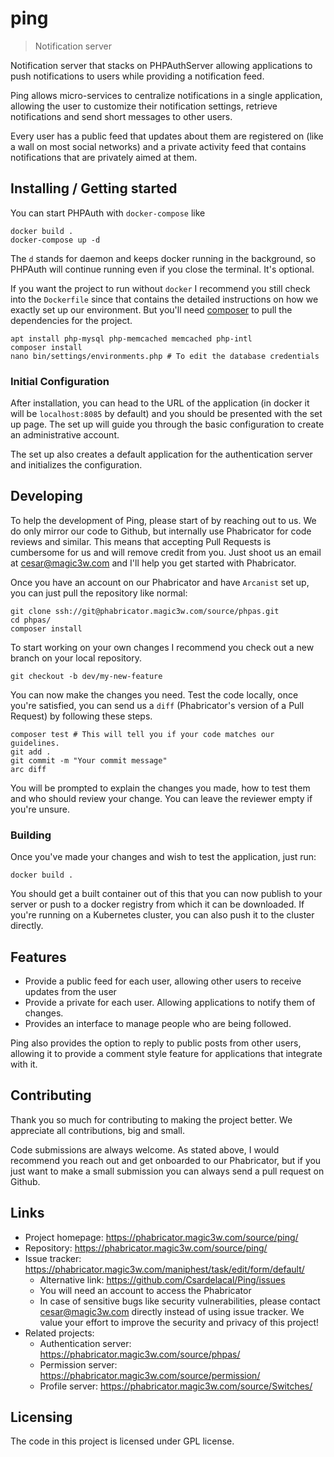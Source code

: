 # ping
> Notification server

Notification server that stacks on PHPAuthServer allowing applications to push notifications to users while providing a notification feed.

Ping allows micro-services to centralize notifications in a single application, allowing
the user to customize their notification settings, retrieve notifications and send
short messages to other users.

Every user has a public feed that updates about them are registered on (like a wall
on most social networks) and a private activity feed that contains notifications that
are privately aimed at them.

## Installing / Getting started

You can start PHPAuth with `docker-compose` like

```shell
docker build .
docker-compose up -d
```

The `d` stands for daemon and keeps docker running in the background, so PHPAuth will continue
running even if you close the terminal. It's optional.

If you want the project to run without `docker` I recommend you still check into the `Dockerfile`
since that contains the detailed instructions on how we exactly set up our environment. But you'll
need [composer](https://getcomposer.com) to pull the dependencies for the project.

```shell
apt install php-mysql php-memcached memcached php-intl
composer install
nano bin/settings/environments.php # To edit the database credentials
```

### Initial Configuration

After installation, you can head to the URL of the application (in docker it will be `localhost:8085` by default)
and you should be presented with the set up page. The set up will guide you through the basic 
configuration to create an administrative account.

The set up also creates a default application for the authentication server and 
initializes the configuration.

## Developing

To help the development of Ping, please start of by reaching out to us. We do
only mirror our code to Github, but internally use Phabricator for code reviews and
similar. This means that accepting Pull Requests is cumbersome for us and will
remove credit from you. Just shoot us an email at cesar@magic3w.com and I'll help
you get started with Phabricator.

Once you have an account on our Phabricator and have `Arcanist` set up, you can just 
pull the repository like normal:

```shell
git clone ssh://git@phabricator.magic3w.com/source/phpas.git
cd phpas/
composer install
```

To start working on your own changes I recommend you check out a new branch on your
local repository.

```shell
git checkout -b dev/my-new-feature
```

You can now make the changes you need. Test the code locally, once you're satisfied,
you can send us a `diff` (Phabricator's version of a Pull Request) by following these
steps.

```shell
composer test # This will tell you if your code matches our guidelines.
git add .
git commit -m "Your commit message"
arc diff
```

You will be prompted to explain the changes you made, how to test them and who should
review your change. You can leave the reviewer empty if you're unsure.

### Building

Once you've made your changes and wish to test the application, just run:

```shell
docker build .
```

You should get a built container out of this that you can now publish to your
server or push to a docker registry from which it can be downloaded. If you're
running on a Kubernetes cluster, you can also push it to the cluster directly.

## Features

* Provide a public feed for each user, allowing other users to receive updates from the user
* Provide a private for each user. Allowing applications to notify them of changes.
* Provides an interface to manage people who are being followed.

Ping also provides the option to reply to public posts from other users, allowing
it to provide a comment style feature for applications that integrate with it.

## Contributing

Thank you so much for contributing to making the project better. We appreciate
all contributions, big and small.

Code submissions are always welcome. As stated above, I would recommend you reach
out and get onboarded to our Phabricator, but if you just want to make a small
submission you can always send a pull request on Github.

## Links

- Project homepage: https://phabricator.magic3w.com/source/ping/
- Repository: https://phabricator.magic3w.com/source/ping/
- Issue tracker: https://phabricator.magic3w.com/maniphest/task/edit/form/default/
  - Alternative link: https://github.com/Csardelacal/Ping/issues
  - You will need an account to access the Phabricator
  - In case of sensitive bugs like security vulnerabilities, please contact
    cesar@magic3w.com directly instead of using issue tracker. We value your effort
    to improve the security and privacy of this project!
- Related projects:
  - Authentication server: https://phabricator.magic3w.com/source/phpas/
  - Permission server: https://phabricator.magic3w.com/source/permission/
  - Profile server: https://phabricator.magic3w.com/source/Switches/


## Licensing

The code in this project is licensed under GPL license.
